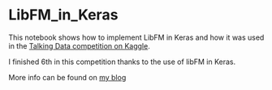 # LibFM_in_Keras
This notebook shows how to implement LibFM in Keras and how it was used in the [Talking Data competition on Kaggle](https://www.kaggle.com/c/talkingdata-adtracking-fraud-detection). 

I finished 6th in this competition thanks to the use of libFM in Keras.

More info can be found on [my blog](https://www.ibm.com/developerworks/community/blogs/jfp/entry/Implementing_Libfm_in_Keras?lang=en_us)
